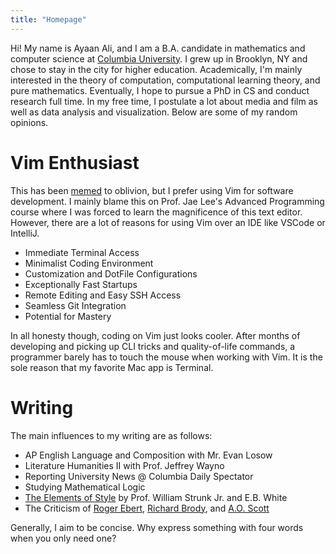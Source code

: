 ```yaml
---
title: "Homepage"
---
```

Hi! My name is Ayaan Ali, and I am a B.A. candidate in mathematics and computer science at [Columbia University](https://www.cs.columbia.edu/ "Department Website"). I grew up in Brooklyn, NY and chose to stay in the city for higher education. Academically, I'm mainly interested in the theory of computation, computational learning theory, and pure mathematics. Eventually, I hope to pursue a PhD in CS and conduct research full time. In my free time, I postulate a lot about media and film as well as data analysis and visualization. Below are some of my random opinions. 

# Vim Enthusiast 

This has been [memed](https://www.youtube.com/watch?v=9n1dtmzqnCU "Vim Interview") to oblivion, but I prefer using Vim for software development. I mainly blame this on Prof. Jae Lee's Advanced Programming course where I was forced to learn the magnificence of this text editor. However, there are a lot of reasons for using Vim over an IDE like VSCode or IntelliJ. 

- Immediate Terminal Access 
- Minimalist Coding Environment 
- Customization and DotFile Configurations 
- Exceptionally Fast Startups
- Remote Editing and Easy SSH Access 
- Seamless Git Integration 
- Potential for Mastery 

In all honesty though, coding on Vim just looks cooler. After months of developing and picking up CLI tricks and quality-of-life commands, a programmer barely has to touch the mouse when working with Vim. It is the sole reason that my favorite Mac app is Terminal. 

# Writing 

The main influences to my writing are as follows: 
- AP English Language and Composition with Mr. Evan Losow 
- Literature Humanities II with Prof. Jeffrey Wayno 
- Reporting University News @ Columbia Daily Spectator 
- Studying Mathematical Logic 
- [The Elements of Style](https://en.wikipedia.org/wiki/The_Elements_of_Style "Book's Wikipedia") by Prof. William Strunk Jr. and E.B. White 
- The Criticism of [Roger Ebert](https://en.wikipedia.org/wiki/Roger_Ebert "Ebert"), [Richard Brody](https://en.wikipedia.org/wiki/Richard_Brody "Brody"), and [A.O. Scott](https://en.wikipedia.org/wiki/A._O._Scott "Scott")

Generally, I aim to be concise. Why express something with four words when you only need one?  
